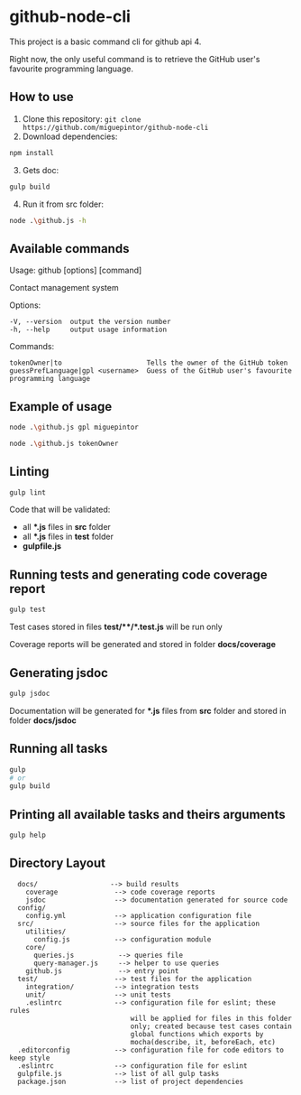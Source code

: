 # github-node-cli

This project is a basic command cli for github api 4.

Right now, the only useful command is to retrieve the GitHub user's favourite programming language. 

## How to use

1. Clone this repository: `git clone https://github.com/miguepintor/github-node-cli`
2. Download dependencies:
```bash
npm install
```
3. Gets doc:
```bash
gulp build
```
4. Run it from src folder:
```bash
node .\github.js -h
```

## Available commands

  Usage: github [options] [command]

  Contact management system


  Options:

    -V, --version  output the version number
    -h, --help     output usage information


  Commands:

    tokenOwner|to                     Tells the owner of the GitHub token
    guessPrefLanguage|gpl <username>  Guess of the GitHub user's favourite programming language

## Example of usage 
```bash
node .\github.js gpl miguepintor
```
```bash
node .\github.js tokenOwner
```
## Linting

```bash
gulp lint
```

Code that will be validated:

- all **\*.js** files in **src** folder
- all **\*.js** files in **test** folder
- **gulpfile.js**

## Running tests and generating code coverage report

```bash
gulp test
```

Test cases stored in files **test/\*\*/\*.test.js** will be run only

Coverage reports will be generated and stored in folder **docs/coverage**

## Generating jsdoc

```bash
gulp jsdoc
```

Documentation will be generated for **\*.js** files from **src** folder and stored in folder **docs/jsdoc**

## Running all tasks

```bash
gulp
# or
gulp build
```

## Printing all available tasks and theirs arguments

```bash
gulp help
```

## Directory Layout

```
  docs/                  --> build results
    coverage              --> code coverage reports
    jsdoc                 --> documentation generated for source code
  config/
    config.yml            --> application configuration file
  src/                    --> source files for the application
    utilities/
      config.js           --> configuration module
    core/
      queries.js           --> queries file
      query-manager.js     --> helper to use queries
    github.js              --> entry point
  test/                   --> test files for the application
    integration/          --> integration tests
    unit/                 --> unit tests
    .eslintrc             --> configuration file for eslint; these rules
                              will be applied for files in this folder
                              only; created because test cases contain
                              global functions which exports by
                              mocha(describe, it, beforeEach, etc)
  .editorconfig           --> configuration file for code editors to keep style
  .eslintrc               --> configuration file for eslint
  gulpfile.js             --> list of all gulp tasks
  package.json            --> list of project dependencies
```
